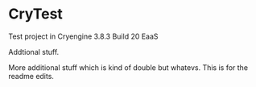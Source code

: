 # CryTest
Test project in Cryengine 3.8.3 Build 20 EaaS

Addtional stuff.

More additional stuff which is kind of double but whatevs. This is for the readme edits.

